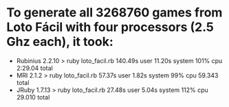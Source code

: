 To generate all 3268760 games from Loto Fácil with four processors (2.5 Ghz each), it took:
======================================================

* Rubinius 2.2.10 > ruby loto_facil.rb  140.49s user 11.20s system 101% cpu 2:29.04 total
* MRI 2.1.2       > ruby loto_facil.rb  57.37s user 1.82s system 99% cpu 59.343 total
* JRuby 1.7.13    > ruby loto_facil.rb  27.48s user 5.04s system 112% cpu 29.010 total
